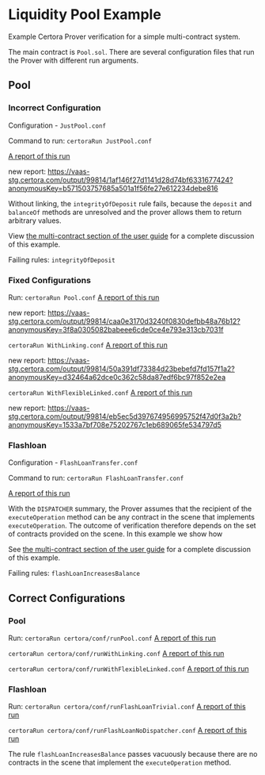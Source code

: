 # Liquidity Pool Example

Example Certora Prover verification for a simple multi-contract system.

The main contract is `Pool.sol`. There are several configuration files that run the Prover with different run arguments.

## Pool
### Incorrect Configuration    
Configuration - `JustPool.conf`

Command to run:
```certoraRun JustPool.conf```

[A report of this run](https://prover.certora.com/output/1902/d4269f13ea5f4b1e8f992c7163b8c347?anonymousKey=e30eebdb5364651f210c030eef6ab47aff64aa8e)

new report: https://vaas-stg.certora.com/output/99814/1af146f27d1141d28d74bf6331677424?anonymousKey=b571503757685a501a1f56fe27e612234debe816

Without linking, the `integrityOfDeposit` rule fails, because the `deposit` and `balanceOf` methods are unresolved and the prover allows them to return arbitrary values.

View [the multi-contract section of the user guide](https://docs.certora.com/en/latest/docs/user-guide/multicontract/index.html) for a complete discussion of this example.

Failing rules:
`integrityOfDeposit`

### Fixed Configurations
Run:
```certoraRun Pool.conf```
[A report of this run](https://prover.certora.com/output/1902/a292c83831784a0c861003f635f6dd0b?anonymousKey=d61f700385c4d9ba4deeafb43f392ae2b588af42)

new report: https://vaas-stg.certora.com/output/99814/caa0e3170d3240f0830defbb48a76b12?anonymousKey=3f8a0305082babeee6cde0ce4e793e313cb7031f

```certoraRun WithLinking.conf```
[A report of this run](https://prover.certora.com/output/1902/3cfbed4ad68f465b82438ecd48250d5c?anonymousKey=17353f9eea7972711f4181ca6b14cb8414b8e6d4)

new report: https://vaas-stg.certora.com/output/99814/50a391df73384d23bebefd7fd157f1a2?anonymousKey=d32464a62dce0c362c58da87edf6bc97f852e2ea

```certoraRun WithFlexibleLinked.conf```
[A report of this run](https://prover.certora.com/output/1902/f8f52d549c104d07b9a991b99a0b1c92?anonymousKey=7c414fb9a9e35a227cfbc466f7511eac605a1045)

new report: https://vaas-stg.certora.com/output/99814/eb5ec5d397674956995752f47d0f3a2b?anonymousKey=1533a7bf708e75202767c1eb689065fe534797d5

### Flashloan
Configuration - `FlashLoanTransfer.conf`

Command to run:
```certoraRun FlashLoanTransfer.conf```

[A report of this run](https://prover.certora.com/output/1902/fe8df7d789294f669e3227d24b54a5b1?anonymousKey=3856de0b1fadb117128976104480007b2aefd7c9)

With the `DISPATCHER` summary, the Prover assumes that the recipient
of the `executeOperation` method can be any contract in the scene that
implements `executeOperation`.  The outcome of verification therefore
depends on the set of contracts provided on the scene. In this example
we show how 

See [the multi-contract section of the user guide](https://docs.certora.com/en/latest/docs/user-guide/multicontract/index.html#working-with-unknown-contracts) for a complete discussion of this example.
    
Failing rules:
`flashLoanIncreasesBalance`


## Correct Configurations

### Pool
Run:
```certoraRun certora/conf/runPool.conf``` 
[A report of this run](https://prover.certora.com/output/1902/a292c83831784a0c861003f635f6dd0b?anonymousKey=d61f700385c4d9ba4deeafb43f392ae2b588af42)

```certoraRun certora/conf/runWithLinking.conf```
[A report of this run](https://prover.certora.com/output/1902/3cfbed4ad68f465b82438ecd48250d5c?anonymousKey=17353f9eea7972711f4181ca6b14cb8414b8e6d4)

```certoraRun certora/conf/runWithFlexibleLinked.conf```
[A report of this run](https://prover.certora.com/output/1902/f8f52d549c104d07b9a991b99a0b1c92?anonymousKey=7c414fb9a9e35a227cfbc466f7511eac605a1045)

### Flashloan
Run:
```certoraRun certora/conf/runFlashLoanTrivial.conf```
[A report of this run](https://prover.certora.com/output/1902/5f44ac96808749e19cc5c2ff5c1091f3?anonymousKey=3dc20fabed4e64eadb37aca12d05d810d307e6cd)

```certoraRun certora/conf/runFlashLoanNoDispatcher.conf```
[A report of this run](https://prover.certora.com/output/1902/90cb64691d464f199c0c0b2ac393bbdb?anonymousKey=3a1dc2d5332c2b87ba98695818c6d32ec8c53c31)
 
The rule `flashLoanIncreasesBalance` passes vacuously because there are no contracts in the scene that implement the `executeOperation` method.

